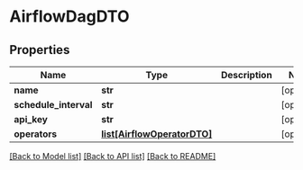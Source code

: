 # AirflowDagDTO

## Properties
Name | Type | Description | Notes
------------ | ------------- | ------------- | -------------
**name** | **str** |  | [optional] 
**schedule_interval** | **str** |  | [optional] 
**api_key** | **str** |  | [optional] 
**operators** | [**list[AirflowOperatorDTO]**](AirflowOperatorDTO.md) |  | [optional] 

[[Back to Model list]](../README.md#documentation-for-models) [[Back to API list]](../README.md#documentation-for-api-endpoints) [[Back to README]](../README.md)

